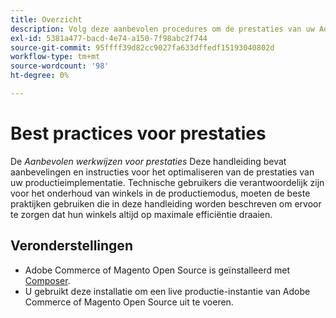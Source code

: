 ```yaml
---
title: Overzicht
description: Volg deze aanbevolen procedures om de prestaties van uw Adobe Commerce- of Magento Open Source-implementatie te optimaliseren.
exl-id: 5381a477-bacd-4e74-a150-7f98abc2f744
source-git-commit: 95ffff39d82cc9027fa633dffedf15193040802d
workflow-type: tm+mt
source-wordcount: '98'
ht-degree: 0%

---
```


# Best practices voor prestaties

De _Aanbevolen werkwijzen voor prestaties_ Deze handleiding bevat aanbevelingen en instructies voor het optimaliseren van de prestaties van uw productieimplementatie. Technische gebruikers die verantwoordelijk zijn voor het onderhoud van winkels in de productiemodus, moeten de beste praktijken gebruiken die in deze handleiding worden beschreven om ervoor te zorgen dat hun winkels altijd op maximale efficiëntie draaien.

## Veronderstellingen

* Adobe Commerce of Magento Open Source is geïnstalleerd met [Composer](../installation/composer.md).
* U gebruikt deze installatie om een live productie-instantie van Adobe Commerce of Magento Open Source uit te voeren.
